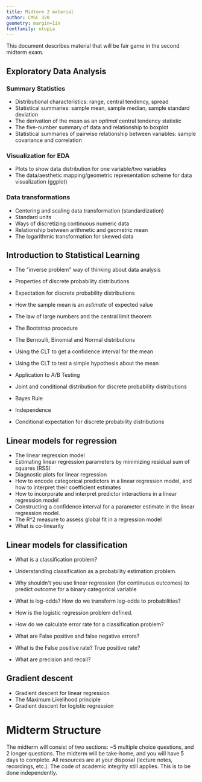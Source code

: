 ```yaml
---
title: Midterm 2 material
author: CMSC 320
geometry: margin=1in
fontfamily: utopia
---
```


This document describes material that will be fair game in the second midterm exam. 

## Exploratory Data Analysis


### Summary Statistics
- Distributional characteristics: range, central tendency, spread
- Statistical summaries: sample mean, sample median, sample standard deviation
- The derivation of the mean as an _optimal_ central tendency statistic
- The five-number summary of data and relationship to boxplot
- Statistical summaries of pairwise relationship between variables: sample covariance and correlation

### Visualization for EDA
- Plots to show data distribution for one variable/two variables
- The data/aesthetic mapping/geometric representation scheme for data visualization (ggplot)

### Data transformations
- Centering and scaling data transformation (standardization)
- Standard units
- Ways of discretizing continuous numeric data
- Relationship between arithmetic and geometric mean
- The logarithmic transformation for skewed data

## Introduction to Statistical Learning

- The "inverse problem" way of thinking about data analysis
- Properties of discrete probability distributions
- Expectation for discrete probability distributions
- How the sample mean is an _estimate_ of expected value

- The law of large numbers and the central limit theorem
- The Bootstrap procedure
- The Bernoulli, Binomial and Normal distributions
- Using the CLT to get a confidence interval for the mean
- Using the CLT to test a simple hypothesis about the mean
- Application to A/B Testing

- Joint and conditional distribution for discrete probability distributions
- Bayes Rule
- Independence
- Conditional expectation for discrete probability distributions

## Linear models for regression

- The linear regression model
- Estimating linear regression parameters by minimizing residual sum of squares (RSS)
- Diagnostic plots for linear regression
- How to encode categorical predictors in a linear regression model, and how to interpret their coefficient estimates
- How to incorporate and interpret predictor interactions in a linear regression model
- Constructing a confidence interval for a parameter estimate in the linear regression model.
- The R^2 measure to assess global fit in a regression model
- What is co-linearity


## Linear models for classification


- What is a classification problem?
- Understanding classification as a probability estimation problem.
- Why shouldn't you use linear regression (for continuous outcomes) to predict outcome for a binary categorical variable
- What is log-odds? How do we transform log-odds to probabilities?
- How is the logistic regression problem defined.

- How do we calculate error rate for a classification problem?
- What are False positive and false negative errors?
- What is the False positive rate? True positive rate?
- What are precision and recall?

## Gradient descent

- Gradient descent for linear regression
- The Maximum Likelihood principle
- Gradient descent for logistic regression

# Midterm Structure

The midterm will consist of two sections: ~5 multiple choice questions, and 2 longer questions. The midterm will be 
take-home, and you will have 5 days to complete. All resources are at your disposal (lecture notes, recordings, etc.). The
code of academic integrity still applies. This is to be done independently.



